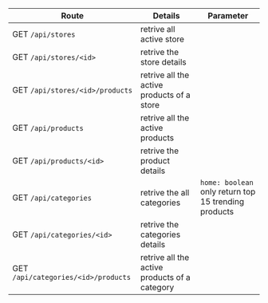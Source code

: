 | Route                               | Details                                       | Parameter                                            |
| ----------------------------------- | --------------------------------------------- | ---------------------------------------------------- |
| GET `/api/stores`                   | retrive all active store                      |                                                      |
| GET `/api/stores/<id>`              | retrive the store details                     |                                                      |
| GET `/api/stores/<id>/products`     | retrive all the active products of a store    |                                                      |
| GET `/api/products`                 | retrive all the active products               |                                                      |
| GET `/api/products/<id>`            | retrive the product details                   |                                                      |
| GET `/api/categories`               | retrive the all categories                    | `home: boolean` only return top 15 trending products |
| GET `/api/categories/<id>`          | retrive the categories details                |                                                      |
| GET `/api/categories/<id>/products` | retrive all the active products of a category |                                                      |
